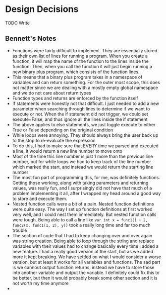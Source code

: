 # Design Decisions

TODO Write

## Bennett's Notes
 - Functions were fairly difficult to implement. They are essentially stored as their own list of lines for running a program. When you create a function, it will map the name of the function to the lines inside the function. Then, when you call the function it will just begin running a new binary plus program, which consists of the function lines. 
 - This means that a binary plus program takes in a namespace of variables and can return something. For the outer most scope, this does not matter since we are dealing with a mostly empty global namespace and we do not care about return types
 - Function types and returns are enforced by the function itself
 - If statements were honestly not that difficult. I just needed to add a new parameter when searching through lines to determine if we want to execute or not. When the if statement did not trigger, we could set execute=False, and thus ignore all the lines inside the if statement
 - The above applies to else statements, we just toggle execute to either True or False depending on the original condition
 - While loops were annoying. They should always bring the user back up to the stop to re-evaluate the expression
 - To do this, I had to make sure that EVERY time we parsed and executed a line, it would return a new line number to move onto
 - Most of the time this line number is just 1 more than the previous line number, but for while loops we had to keep track of the line number which marked the start, and instead we would return the starting line number
 - The most fun part of programming this, for me, was definitely functions. Getting those working, along with taking parameters and returning values, was really fun, and I surprisingly did not have that much of a problem implementing it all, after I wrapped my head around a good way to store and execute them.
 - Nested function calls were a bit of a pain. Nested function definitions were quite easy. The way I set up function definitions at first worked very well, and I could nest them immediately. But nested function calls were tough. Being able to call a line like `var int x = func1(1 + 2, func2(x, func1(1, 2), y))` took a really long time and far too much trouble
 - The section of code that I had to keep changing over and over again was string creation. Being able to loop through the string and replace variables with their values had to change basically every time I added a new feature. I had a really good version at the start, but as we added more it kept breaking. We have settled on what I would consider a worse version, but at least it works for all variables and functions. The sad part is we cannout output function returns, instead we have to store those into another variable and output the variable. I definitely could fix this to be better, but then it would probably break some other section and it is not worth my time anymore
 - 